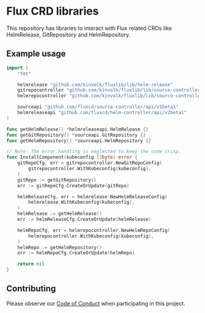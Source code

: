 # Flux CRD libraries

This repository has libraries to interact with Flux related CRDs like HelmRelease, GitRepository and HelmRepository.

## Example usage

```go
import (
    "fmt"

	helmrelease "github.com/kinvolk/fluxlib/lib/helm-release"
	gitrepocontroller "github.com/kinvolk/fluxlib/lib/source-controller/git-repo-controller"
	helmrepocontroller "github.com/kinvolk/fluxlib/lib/source-controller/helm-repo-controller"

    sourceapi "github.com/fluxcd/source-controller/api/v1beta1"
    helmreleaseapi "github.com/fluxcd/helm-controller/api/v2beta1"
)

func getHelmRelease() *helmreleaseapi.HelmRelease {}
func getGitRepository() *sourceapi.GitRepository {}
func getHelmRepository() *sourceapi.HelmRepository {}

// Note: The error handling is neglected to keep the code crisp.
func InstallComponent(kubeconfig []byte) error {
	gitRepoCfg, err = gitrepocontroller.NewGitRepoConfig(
		gitrepocontroller.WithKubeconfig(kubeconfig),
	)
	gitRepo := getGitRepository()
	err := gitRepoCfg.CreateOrUpdate(gitRepo)

	helmReleaseCfg, err = helmrelease.NewHelmReleaseConfig(
		helmrelease.WithKubeconfig(kubeconfig),
	)
	helmRelease := getHelmRelease()
	err := helmReleaseCfg.CreateOrUpdate(helmRelease)

	helmRepoCfg, err = helmrepocontroller.NewHelmRepoConfig(
		helmrepocontroller.WithKubeconfig(kubeconfig),
	)
	helmRepo := getHelmRepository()
	err := helmRepoCfg.CreateOrUpdate(helmRepo)

	return nil
}
```

## Contributing

Please observe our [Code of Conduct](./CODE_OF_CONDUCT.md) when participating in this project.
